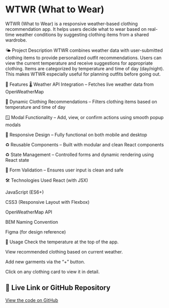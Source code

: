 # WTWR (What to Wear)

WTWR (What to Wear) is a responsive weather-based clothing recommendation app. It helps users decide what to wear based on real-time weather conditions by suggesting clothing items from a shared wardrobe.

🌤️ Project Description
WTWR combines weather data with user-submitted clothing items to provide personalized outfit recommendations. Users can view the current temperature and receive suggestions for appropriate clothing. Items are categorized by temperature and time of day (day/night). This makes WTWR especially useful for planning outfits before going out.

🚀 Features
🌡️ Weather API Integration – Fetches live weather data from OpenWeatherMap

🧥 Dynamic Clothing Recommendations – Filters clothing items based on temperature and time of day

🪟 Modal Functionality – Add, view, or confirm actions using smooth popup modals

📱 Responsive Design – Fully functional on both mobile and desktop

♻️ Reusable Components – Built with modular and clean React components

♻️ State Management – Controlled forms and dynamic rendering using React state

🧼 Form Validation – Ensures user input is clean and safe

🛠️ Technologies Used
React (with JSX)

JavaScript (ES6+)

CSS3 (Responsive Layout with Flexbox)

OpenWeatherMap API

BEM Naming Convention

Figma (for design reference)

🧭 Usage
Check the temperature at the top of the app.

View recommended clothing based on current weather.

Add new garments via the “+” button.

Click on any clothing card to view it in detail.

## 🔗 Live Link or GitHub Repository

[View the code on GitHub](https://github.com/hassanbaashi1/se_project_react?tab=readme-ov-file)
